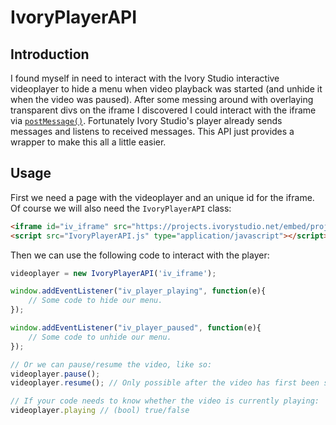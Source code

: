 # IvoryPlayerAPI
## Introduction
I found myself in need to interact with the Ivory Studio interactive videoplayer to hide a menu when video playback was started (and unhide it when the video was paused). After some messing around with overlaying transparent divs on the iframe I discovered I could interact with the iframe via [`postMessage()`](https://developer.mozilla.org/en-US/docs/Web/API/Window/postMessage). Fortunately Ivory Studio's player already sends messages and listens to received messages. This API just provides a wrapper to make this all a little easier.

## Usage
First we need a page with the videoplayer and an unique id for the iframe. Of course we will also need the `IvoryPlayerAPI` class:
```html
<iframe id="iv_iframe" src="https://projects.ivorystudio.net/embed/projects/1234"></iframe>
<script src="IvoryPlayerAPI.js" type="application/javascript"></script>
```
Then we can use the following code to interact with the player:
```javascript
videoplayer = new IvoryPlayerAPI('iv_iframe');

window.addEventListener("iv_player_playing", function(e){
	// Some code to hide our menu.
});

window.addEventListener("iv_player_paused", function(e){
	// Some code to unhide our menu.
});

// Or we can pause/resume the video, like so:
videoplayer.pause();
videoplayer.resume(); // Only possible after the video has first been started by a user interaction.

// If your code needs to know whether the video is currently playing:
videoplayer.playing // (bool) true/false
```
